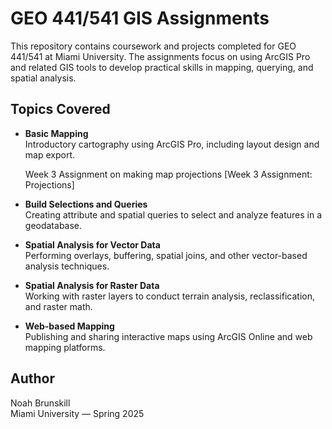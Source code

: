 # GEO 441/541 GIS Assignments

This repository contains coursework and projects completed for GEO 441/541 at Miami University. The assignments focus on using ArcGIS Pro and related GIS tools to develop practical skills in mapping, querying, and spatial analysis.

## Topics Covered

- **Basic Mapping**  
  Introductory cartography using ArcGIS Pro, including layout design and map export.

  Week 3 Assignment on making map projections [Week 3 Assignment: Projections]

- **Build Selections and Queries**  
  Creating attribute and spatial queries to select and analyze features in a geodatabase.

- **Spatial Analysis for Vector Data**  
  Performing overlays, buffering, spatial joins, and other vector-based analysis techniques.

- **Spatial Analysis for Raster Data**  
  Working with raster layers to conduct terrain analysis, reclassification, and raster math.

- **Web-based Mapping**  
  Publishing and sharing interactive maps using ArcGIS Online and web mapping platforms.

## Author

Noah Brunskill  
Miami University — Spring 2025
